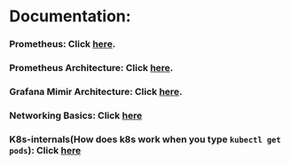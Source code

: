# Documentation:

### Prometheus: Click [here](prometheus/README.md).

### Prometheus Architecture: Click [here](prometheus_architecture/README.md).

### Grafana Mimir Architecture: Click [here](grafana_mimir/README.md).

### Networking Basics: Click [here](networking_basics/README.md)

### K8s-internals(How does k8s work when you type `kubectl get pods`): Click [here](k8s/README.md)
